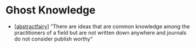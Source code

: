 # Ghost Knowledge

- [[abstractfairy]] "There are ideas that are common knowledge among the practitioners of a field but are not written down anywhere and journals do not consider publish worthy"


[//begin]: # "Autogenerated link references for markdown compatibility"
[abstractfairy]: abstractfairy "AbstractFairy"
[//end]: # "Autogenerated link references"